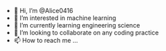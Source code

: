 - 👋 Hi, I’m @Alice0416
- 👀 I’m interested in machine learning
- 🌱 I’m currently learning engineering science
- 💞️ I’m looking to collaborate on any coding practice
- 📫 How to reach me ...

<!---
Alice0416/Alice0416 is a ✨ special ✨ repository because its `README.md` (this file) appears on your GitHub profile.
You can click the Preview link to take a look at your changes.
--->
